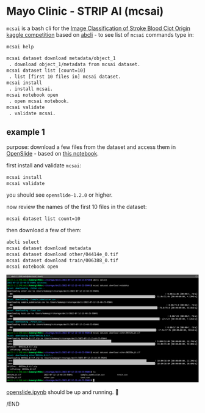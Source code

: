 # Mayo Clinic - STRIP AI (mcsai)

`mcsai` is a bash cli for the [Image Classification of Stroke Blood Clot Origin kaggle competition](https://www.kaggle.com/competitions/mayo-clinic-strip-ai/overview) based on [abcli](https://github.com/kamangir/awesome-bash-cli) - to see list of `mcsai` commands type in:

```
mcsai help
```
```
mcsai dataset download metadata/object_1
 . download object_1/metadata from mcsai dataset.
mcsai dataset list [count=10]
 . list [first 10 files in] mcsai dataset.
mcsai install
 . install mcsai.
mcsai notebook open
 . open mcsai notebook.
mcsai validate
 . validate mcsai.
```

## example 1

purpose: download a few files from the dataset and access them in [OpenSlide](https://openslide.org/api/python/) - based on [this notebook](https://www.kaggle.com/code/naotous/openslide-how-to-open-whole-slide-images?scriptVersionId=100210828).

first install and validate `mcsai`:

```
mcsai install
mcsai validate
```

you should see `openslide-1.2.0` or higher.

now review the names of the first 10 files in the dataset:

```
mcsai dataset list count=10
```

then download a few of them:

```
abcli select
mcsai dataset download metadata
mcsai dataset download other/04414e_0.tif
mcsai dataset download train/006388_0.tif
mcsai notebook open
```

![image](abcli/assets/example1.png)

[openslide.ipynb](openslide.ipynb) should be up and running. 🚀

/END